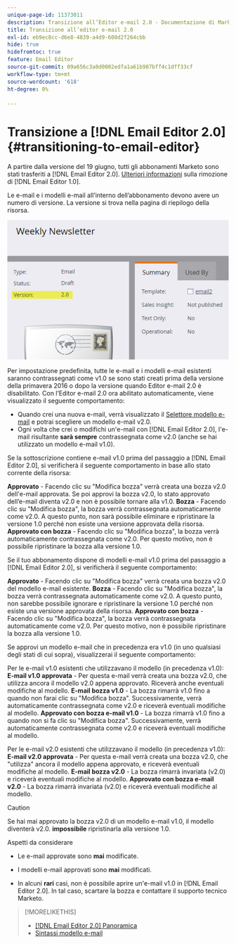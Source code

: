 ```yaml
---
unique-page-id: 11373011
description: Transizione all’Editor e-mail 2.0 - Documentazione di Marketo - Documentazione del prodotto
title: Transizione all’editor e-mail 2.0
exl-id: eb9ec8cc-d6e8-4839-a4d9-608d2f264cbb
hide: true
hidefromtoc: true
feature: Email Editor
source-git-commit: 09a656c3a0d0002edfa1a61b987bff4c1dff33cf
workflow-type: tm+mt
source-wordcount: '618'
ht-degree: 0%

---
```


# Transizione a [!DNL Email Editor 2.0] {#transitioning-to-email-editor}

A partire dalla versione del 19 giugno, tutti gli abbonamenti Marketo sono stati trasferiti a [!DNL Email Editor 2.0]. [Ulteriori informazioni](https://nation.marketo.com/docs/DOC-7038) sulla rimozione di [!DNL Email Editor 1.0].

Le e-mail e i modelli e-mail all’interno dell’abbonamento devono avere un numero di versione. La versione si trova nella pagina di riepilogo della risorsa.

![](assets/five-5.png)

Per impostazione predefinita, tutte le e-mail e i modelli e-mail esistenti saranno contrassegnati come v1.0 se sono stati creati prima della versione della primavera 2016 o dopo la versione quando Editor e-mail 2.0 è disabilitato. Con l’Editor e-mail 2.0 ora abilitato automaticamente, viene visualizzato il seguente comportamento:

* Quando crei una nuova e-mail, verrà visualizzato il [Selettore modello e-mail](email-template-picker-overview.md) e potrai scegliere un modello e-mail v2.0.
* Ogni volta che crei o modifichi un&#39;e-mail con [!DNL Email Editor 2.0], l&#39;e-mail risultante **sarà sempre** contrassegnata come v2.0 (anche se hai utilizzato un modello e-mail v1.0).

Se la sottoscrizione contiene e-mail v1.0 prima del passaggio a [!DNL Email Editor 2.0], si verificherà il seguente comportamento in base allo stato corrente della risorsa:

**Approvato** - Facendo clic su &quot;Modifica bozza&quot; verrà creata una bozza v2.0 dell&#39;e-mail approvata. Se poi approvi la bozza v2.0, lo stato approvato dell’e-mail diventa v2.0 e non è possibile tornare alla v1.0.
**Bozza** - Facendo clic su &quot;Modifica bozza&quot;, la bozza verrà contrassegnata automaticamente come v2.0. A questo punto, non sarà possibile eliminare e ripristinare la versione 1.0 perché non esiste una versione approvata della risorsa.
**Approvato con bozza** - Facendo clic su &quot;Modifica bozza&quot;, la bozza verrà automaticamente contrassegnata come v2.0. Per questo motivo, non è possibile ripristinare la bozza alla versione 1.0.

Se il tuo abbonamento dispone di modelli e-mail v1.0 prima del passaggio a [!DNL Email Editor 2.0], si verificherà il seguente comportamento:

**Approvato** - Facendo clic su &quot;Modifica bozza&quot; verrà creata una bozza v2.0 del modello e-mail esistente.
**Bozza** - Facendo clic su &quot;Modifica bozza&quot;, la bozza verrà contrassegnata automaticamente come v2.0. A questo punto, non sarebbe possibile ignorare e ripristinare la versione 1.0 perché non esiste una versione approvata della risorsa.
**Approvato con bozza** - Facendo clic su &quot;Modifica bozza&quot;, la bozza verrà contrassegnata automaticamente come v2.0. Per questo motivo, non è possibile ripristinare la bozza alla versione 1.0.

Se approvi un modello e-mail che in precedenza era v1.0 (in uno qualsiasi degli stati di cui sopra), visualizzerai il seguente comportamento:

Per le e-mail v1.0 esistenti che utilizzavano il modello (in precedenza v1.0):
**E-mail v1.0 approvata** - Per questa e-mail verrà creata una bozza v2.0, che utilizza ancora il modello v2.0 appena approvato. Riceverà anche eventuali modifiche al modello.
**E-mail bozza v1.0** - La bozza rimarrà v1.0 fino a quando non farai clic su &quot;Modifica bozza&quot;. Successivamente, verrà automaticamente contrassegnata come v2.0 e riceverà eventuali modifiche al modello.
**Approvato con bozza e-mail v1.0** - La bozza rimarrà v1.0 fino a quando non si fa clic su &quot;Modifica bozza&quot;. Successivamente, verrà automaticamente contrassegnata come v2.0 e riceverà eventuali modifiche al modello.

Per le e-mail v2.0 esistenti che utilizzavano il modello (in precedenza v1.0):
**E-mail v2.0 approvata** - Per questa e-mail verrà creata una bozza v2.0, che &quot;utilizza&quot; ancora il modello appena approvato, e riceverà eventuali modifiche al modello.
**E-mail bozza v2.0** - La bozza rimarrà invariata (v2.0) e riceverà eventuali modifiche al modello.
**Approvato con bozza e-mail v2.0** - La bozza rimarrà invariata (v2.0) e riceverà eventuali modifiche al modello.

>[!CAUTION]
>
>Se hai mai approvato la bozza v2.0 di un modello e-mail v1.0, il modello diventerà v2.0. **impossibile** ripristinarla alla versione 1.0.

Aspetti da considerare

* Le e-mail approvate sono **mai** modificate.

* I modelli e-mail approvati sono **mai** modificati.

* In alcuni **rari** casi, non è possibile aprire un&#39;e-mail v1.0 in [!DNL Email Editor 2.0]. In tal caso, scartare la bozza e contattare il supporto tecnico Marketo.

>[!MORELIKETHIS]
>
>* [[!DNL Email Editor 2.0] Panoramica](/help/marketo/product-docs/email-marketing/general/email-editor-2/email-editor-v2-0-overview.md)
>* [Sintassi modello e-mail](/help/marketo/product-docs/email-marketing/general/email-editor-2/email-template-syntax.md)
